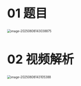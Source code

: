 # 01 题目

<img src="https://cvp.oss-cn-shanghai.aliyuncs.com/202506061430935.png" alt="image-20250606143038875" style="zoom:50%;" />



# 02 视频解析

<img src="https://cvp.oss-cn-shanghai.aliyuncs.com/202506061431515.png" alt="image-20250606143105388" style="zoom:50%;" />
